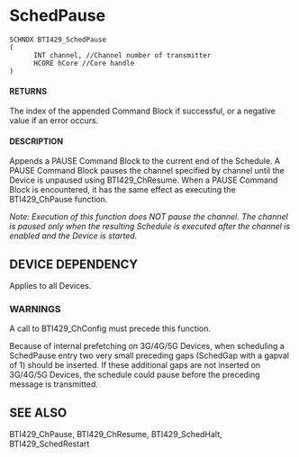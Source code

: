 # **SchedPause**

```
SCHNDX BTI429_SchedPause
(
      INT channel, //Channel number of transmitter
      HCORE hCore //Core handle
)
```
#### **RETURNS**

The index of the appended Command Block if successful, or a negative value if an error occurs.

#### **DESCRIPTION**

Appends a PAUSE Command Block to the current end of the Schedule. A PAUSE Command Block pauses the channel specified by channel until the Device is unpaused using BTI429\_ChResume. When a PAUSE Command Block is encountered, it has the same effect as executing the BTI429\_ChPause function.

*Note: Execution of this function does NOT pause the channel. The channel is paused only when the resulting Schedule is executed after the channel is enabled and the Device is started.*

## **DEVICE DEPENDENCY**

Applies to all Devices.

### **WARNINGS**

A call to BTI429\_ChConfig must precede this function.

Because of internal prefetching on 3G/4G/5G Devices, when scheduling a SchedPause entry two very small preceding gaps (SchedGap with a gapval of 1) should be inserted. If these additional gaps are not inserted on 3G/4G/5G Devices, the schedule could pause before the preceding message is transmitted.

## **SEE ALSO**

BTI429\_ChPause, BTI429\_ChResume, BTI429\_SchedHalt, BTI429\_SchedRestart